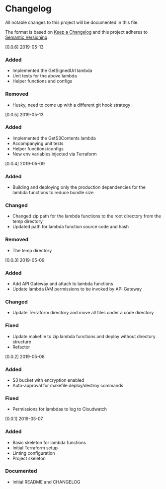 # Changelog

All notable changes to this project will be documented in this file.

The format is based on [Keep a Changelog](http://keepachangelog.com/en/1.0.0/)
and this project adheres to [Semantic Versioning](http://semver.org/spec/v2.0.0.html).

[0.0.6] 2019-05-13

### Added

- Implemented the GetSignedUrl lambda
- Unit tests for the above lambda
- Helper functions and configs

### Removed

- Husky, need to come up with a different git hook strategy

[0.0.5] 2019-05-13

### Added

- Implemented the GetS3Contents lambda
- Accompanying unit tests
- Helper functions/configs
- New env variables injected via Terraform

[0.0.4] 2019-05-09

### Added

- Building and deploying only the production dependencies for the lambda functions to reduce bundle size

### Changed

- Changed zip path for the lambda functions to the root directory from the temp directory
- Updated path for lambda function source code and hash

### Removed

- The temp directory

[0.0.3] 2019-05-09

### Added

- Add API Gateway and attach to lambda functions
- Update lambda IAM permissions to be invoked by API Gateway

### Changed

- Update Terraform directory and move all files under a code directory

### Fixed

- Update makefile to zip lambda functions and deploy without directory structure
- Refactor

[0.0.2] 2019-05-08

### Added

- S3 bucket with encryption enabled
- Auto-approval for makefile deploy/destroy commands

### Fixed

- Permissions for lambdas to log to Cloudwatch

[0.0.1] 2019-05-07

### Added

- Basic skeleton for lambda functions
- Initial Terraform setup
- Linting configuration
- Project skeleton

### Documented

- Initial README and CHANGELOG

